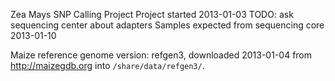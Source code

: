 Zea Mays SNP Calling Project
Project started 2013-01-03
TODO: ask sequencing center about adapters
Samples expected from sequencing core 2013-01-10

Maize reference genome version: refgen3, downloaded 2013-01-04 from
http://maizegdb.org into `/share/data/refgen3/`.
